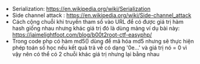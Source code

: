 - Serialization: https://en.wikipedia.org/wiki/Serialization
- Side channel attack : https://en.wikipedia.org/wiki/Side-channel_attack
- Cách cộng chuỗi khi truyền tham số vào URL để có được giá trị hàm hash giống nhau nhưng khác giá trị đó là dùng mảng ví dụ bài này: https://jaimelightfoot.com/blog/b00t2root-ctf-easyphp/
- Trong code php có hàm md5() dùng để mã hóa md5 nhưng sẽ thực hiện phép toán số học nếu kết quả trả về có dạng '0e...' và giá trị nó = 0 vì vậy nên có 
thể có 2 chuỗi khác giá trị nhưng lại bằng nhau 
